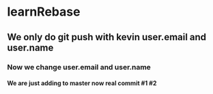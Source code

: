 # learnRebase

## We only do git push with kevin user.email and user.name

### Now we change user.email and user.name

#### We are just adding to master now real commit #1 #2